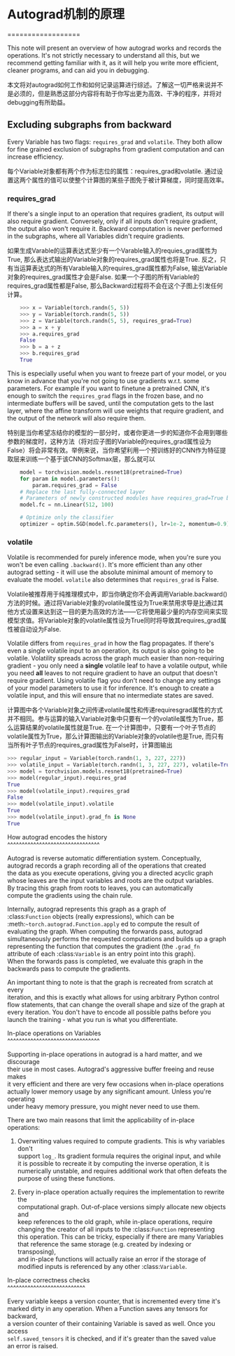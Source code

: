 # Autograd机制的原理

==================

This note will present an overview of how autograd works and records the operations. It's not strictly necessary to understand all this, but we recommend getting familiar with it, as it will help you write more efficient, cleaner programs, and can aid you in debugging.

本文将对autograd如何工作和如何记录运算进行综述。了解这一切严格来说并不是必须的，但是熟悉这部分内容将有助于你写出更为高效、干净的程序，并将对debugging有所助益。

## Excluding subgraphs from backward

Every Variable has two flags: `requires_grad` and `volatile`. They both allow for fine grained exclusion of subgraphs from gradient computation and can increase efficiency.

每个Variable对象都有两个作为标志位的属性：requires\_grad和volatile. 通过设置这两个属性的值可以使整个计算图的某些子图免于被计算梯度，同时提高效率。

### requires\_grad

If there's a single input to an operation that requires gradient, its output will also require gradient. Conversely, only if all inputs don't require gradient, the output also won't require it. Backward computation is never performed in the subgraphs, where all Variables didn't require gradients.

如果生成Varable的运算表达式至少有一个Varable输入的requies\_grad属性为True, 那么表达式输出的Variable对象的requires\_grad属性也将是True. 反之，只有当运算表达式的所有Varable输入的requires\_grad属性都为False, 输出Variable对象的requires\_grad属性才会是False. 如果一个子图的所有Variable的requires\_grad属性都是False, 那么Backward过程将不会在这个子图上引发任何计算。

```python
    >>> x = Variable(torch.randn(5, 5))
    >>> y = Variable(torch.randn(5, 5))
    >>> z = Variable(torch.randn(5, 5), requires_grad=True)
    >>> a = x + y
    >>> a.requires_grad
    False
    >>> b = a + z
    >>> b.requires_grad
    True
```

This is especially useful when you want to freeze part of your model, or you know in advance that you're not going to use gradients w.r.t. some parameters. For example if you want to finetune a pretrained CNN, it's enough to switch the `requires_grad` flags in the frozen base, and no intermediate buffers will be saved, until the computation gets to the last layer, where the affine transform will use weights that require gradient, and the output of the network will also require them.

特别是当你希望冻结你的模型的一部分时，或者你更进一步的知道你不会用到哪些参数的梯度时，这种方法（将对应子图的Variable的requires\_grad属性设为False）将会非常有效。举例来说，当你希望利用一个预训练好的CNN作为特征提取层来训练一个基于该CNN的Softmax层，那么就可以

```python
    model = torchvision.models.resnet18(pretrained=True)
    for param in model.parameters():
        param.requires_grad = False
    # Replace the last fully-connected layer
    # Parameters of newly constructed modules have requires_grad=True by default
    model.fc = nn.Linear(512, 100)

    # Optimize only the classifier
    optimizer = optim.SGD(model.fc.parameters(), lr=1e-2, momentum=0.9)
```

### volatile

Volatile is recommended for purely inference mode, when you're sure you won't be even calling `.backward()`. It's more efficient than any other autograd setting - it will use the absolute minimal amount of memory to evaluate the model. `volatile` also determines that `requires_grad` is False.

Volatile被推荐用于纯推理模式中，即当你确定你不会再调用Variable.backward\(\)方法的时候。通过将Variable对象的volatile属性设为True来禁用求导是比通过其他方式设置来达到这一目的更为高效的方法——它将使用最少量的内存空间来实现模型求值。将Variable对象的volatile属性设为True同时将导致其requires\_grad属性被自动设为False.

Volatile differs from `requires_grad` in how the flag propagates. If there's even a single volatile input to an operation, its output is also going to be volatile. Volatility spreads across the graph much easier than non-requiring gradient - you only need a **single** volatile leaf to have a volatile output, while you need **all** leaves to not require gradient to have an output that doesn't require gradient. Using volatile flag you don't need to change any settings of your model parameters to use it for inference. It's enough to create a volatile input, and this will ensure that no intermediate states are saved.

计算图中各个Variable对象之间传递volatile属性和传递requiresgrad属性的方式并不相同。参与运算的输入Variable对象中只要有一个的volatile属性为True，那么运算结果的volatile属性就是True. 在一个计算图中，只要有一个叶子节点的volatile属性为True，那么计算图输出的Variable对象的volatile也是True, 而只有当所有叶子节点的requires\_grad属性为False时，计算图输出

```python
>>> regular_input = Variable(torch.randn(1, 3, 227, 227))  
>>> volatile_input = Variable(torch.randn(1, 3, 227, 227), volatile=True)  
>>> model = torchvision.models.resnet18(pretrained=True)  
>>> model(regular_input).requires_grad  
True  
>>> model(volatile_input).requires_grad  
False  
>>> model(volatile_input).volatile  
True  
>>> model(volatile_input).grad_fn is None  
True
```

How autograd encodes the history  
^^^^^^^^^^^^^^^^^^^^^^^^^^^^^^^^

Autograd is reverse automatic differentiation system.  Conceptually,  
autograd records a graph recording all of the operations that created  
the data as you execute operations, giving you a directed acyclic graph  
whose leaves are the input variables and roots are the output variables.  
By tracing this graph from roots to leaves, you can automatically  
compute the gradients using the chain rule.

Internally, autograd represents this graph as a graph of  
:class:`Function` objects \(really expressions\), which can be  
:meth:`~torch.autograd.Function.apply` ed to compute the result of  
evaluating the graph.  When computing the forwards pass, autograd  
simultaneously performs the requested computations and builds up a graph  
representing the function that computes the gradient \(the `.grad_fn`  
attribute of each :class:`Variable` is an entry point into this graph\).  
When the forwards pass is completed, we evaluate this graph in the  
backwards pass to compute the gradients.

An important thing to note is that the graph is recreated from scratch at every  
iteration, and this is exactly what allows for using arbitrary Python control  
flow statements, that can change the overall shape and size of the graph at  
every iteration. You don't have to encode all possible paths before you  
launch the training - what you run is what you differentiate.

In-place operations on Variables  
^^^^^^^^^^^^^^^^^^^^^^^^^^^^^^^^

Supporting in-place operations in autograd is a hard matter, and we discourage  
their use in most cases. Autograd's aggressive buffer freeing and reuse makes  
it very efficient and there are very few occasions when in-place operations  
actually lower memory usage by any significant amount. Unless you're operating  
under heavy memory pressure, you might never need to use them.

There are two main reasons that limit the applicability of in-place operations:

1. Overwriting values required to compute gradients. This is why variables don't  
   support `log_`. Its gradient formula requires the original input, and while  
   it is possible to recreate it by computing the inverse operation, it is  
   numerically unstable, and requires additional work that often defeats the  
   purpose of using these functions.

2. Every in-place operation actually requires the implementation to rewrite the  
   computational graph. Out-of-place versions simply allocate new objects and  
   keep references to the old graph, while in-place operations, require  
   changing the creator of all inputs to the :class:`Function` representing  
   this operation. This can be tricky, especially if there are many Variables  
   that reference the same storage \(e.g. created by indexing or transposing\),  
   and in-place functions will actually raise an error if the storage of  
   modified inputs is referenced by any other :class:`Variable`.

In-place correctness checks  
^^^^^^^^^^^^^^^^^^^^^^^^^^^

Every variable keeps a version counter, that is incremented every time it's  
marked dirty in any operation. When a Function saves any tensors for backward,  
a version counter of their containing Variable is saved as well. Once you access  
`self.saved_tensors` it is checked, and if it's greater than the saved value  
an error is raised.

